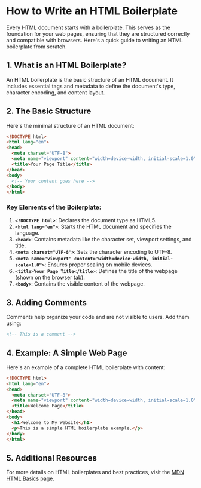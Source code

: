 # How to Write an HTML Boilerplate

Every HTML document starts with a boilerplate. This serves as the foundation for your web pages, ensuring that they are structured correctly and compatible with browsers. Here's a quick guide to writing an HTML boilerplate from scratch.

## 1. What is an HTML Boilerplate?
An HTML boilerplate is the basic structure of an HTML document. It includes essential tags and metadata to define the document's type, character encoding, and content layout.

## 2. The Basic Structure
Here's the minimal structure of an HTML document:

```html
<!DOCTYPE html>
<html lang="en">
<head>
  <meta charset="UTF-8">
  <meta name="viewport" content="width=device-width, initial-scale=1.0">
  <title>Your Page Title</title>
</head>
<body>
  <!-- Your content goes here -->
</body>
</html>
```

### Key Elements of the Boilerplate:
1. **`<!DOCTYPE html>`**: Declares the document type as HTML5.
2. **`<html lang="en">`**: Starts the HTML document and specifies the language.
3. **`<head>`**: Contains metadata like the character set, viewport settings, and title.
4. **`<meta charset="UTF-8">`**: Sets the character encoding to UTF-8.
5. **`<meta name="viewport" content="width=device-width, initial-scale=1.0">`**: Ensures proper scaling on mobile devices.
6. **`<title>Your Page Title</title>`**: Defines the title of the webpage (shown on the browser tab).
7. **`<body>`**: Contains the visible content of the webpage.

## 3. Adding Comments
Comments help organize your code and are not visible to users. Add them using:

```html
<!-- This is a comment -->
```

## 4. Example: A Simple Web Page
Here's an example of a complete HTML boilerplate with content:

```html
<!DOCTYPE html>
<html lang="en">
<head>
  <meta charset="UTF-8">
  <meta name="viewport" content="width=device-width, initial-scale=1.0">
  <title>Welcome Page</title>
</head>
<body>
  <h1>Welcome to My Website</h1>
  <p>This is a simple HTML boilerplate example.</p>
</body>
</html>
```

## 5. Additional Resources
For more details on HTML boilerplates and best practices, visit the [MDN HTML Basics](https://developer.mozilla.org/en-US/docs/Learn/Getting_started_with_the_web/HTML_basics) page.
